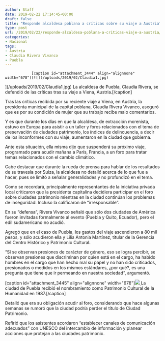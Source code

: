 ```yaml
---
author: Staff
date: 2019-02-22 17:14:45+00:00
draft: false
title: "Responde alcaldesa poblana a críticas sobre su viaje a Austria"
type: post
url: /2019/02/22/responde-alcaldesa-poblana-a-criticas-viaje-a-austria/
categories:
- Nacional
tags:
- Austria
- Claudia Rivera Vivanco
- Puebla
---
```



				[caption id="attachment_3444" align="alignnone" width="678"][![](/uploads/2019/02/Claudia1.jpg)
](/uploads/2019/02/Claudia1.jpg) La alcaldesa de Puebla, Claudia Rivera, se defendió de las críticas tras su viaje a Viena, Austria.[/caption]

Tras las críticas recibida por su reciente viaje a Viena, en Austria, la presidenta municipal de la capital poblana, Claudia Rivera Vivanco, aseguró que es por su condición de mujer que su trabajo recibe malo comentarios.

Y es que durante los días en que la alcaldesa, de extracción morenista, estuvo en Europa para asistir a un taller y foros relacionados con el tema de preservación de ciudades patrimonio, los índices de delincuencia, a decir de los inconformes con su viaje, aumentaron en la ciudad que gobierna.

Ante esta situación, ella misma dijo que suspenderá su próximo viaje, programado para acudir mañana a París, Francia, a un foro para tratar temas relacionados con el cambio climático.

Cabe destacar que durante la rueda de prensa para hablar de los resultados de su travesía por Suiza, la alcaldesa no detalló acerca de lo que fue a hacer, pues se limitó a señalar generalidades y no profundizó en el tema.

Como se recordará, principalmente representantes de la iniciativa privada local criticaron que la presidenta capitalina decidiera participar en el foro sobre ciudades patrimonio mientras en la ciudad continúan los problemas de inseguridad. Incluso la calificaron de “irresponsable”.

En su “defensa”, Rivera Vivanco señaló que sólo dos ciudades de América fueron invitadas formalmente al evento (Puebla y Quito, Ecuador), pero el edil sudamericano no acudió. 

Agregó que en el caso de Puebla, los gastos del viaje ascendieron a 80 mil pesos, y sólo acudieron ella y Lilia Antonia Martínez, titular de la Gerencia del Centro Histórico y Patrimonio Cultural.

“Sí se observan presiones de carácter de género, eso se logra percibir, se observan presiones que discriminan por quien está en el cargo, ha habido hombres en el cargo que han hecho mal su papel y no han sido criticados, presionados o medidos en los mismos estándares, ¿por qué?, es una pregunta que tiene que ir permeando en nuestra sociedad”, argumentó.

[caption id="attachment_3445" align="alignnone" width="678"][![](/uploads/2019/02/Claudia2.jpg)
](/uploads/2019/02/Claudia2.jpg) La ciudad de Puebla recibió el nombramiento como Patrimonio Cultural de la Humanidad en 1987.[/caption]

Detalló que era su obligación acudir al foro, considerando que hace algunas semanas se rumoró que la ciudad podría perder el título de Ciudad Patrimonio.

Refirió que los asistentes acordaron “establecer canales de comunicación adecuados” con UNESCO del intercambio de información y planear acciones que protejan a las ciudades patrimonio.		
